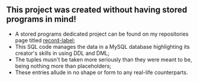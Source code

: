 ## This project was created without having stored programs in mind!

- A stored programs dedicated project can be found on my repositories page titled [record-label](https://github.com/nilejoy/record_label);
- This SQL code manages the data in a MySQL database highlighting its creator's skills in using DDL and DML;
- The tuples musn't be taken more seriously than they were meant to be, being nothing more than placeholders;
- These entries allude in no shape or form to any real-life counterparts.
